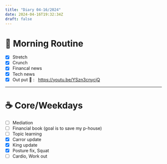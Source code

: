 ```yaml
---
title: "Diary 04-16/2024"  
date: 2024-04-16T19:32:34Z
draft: false
---
```


# 🍳 Morning Routine

- [x]  Stretch
- [x]  Crunch
- [x]  Financal news
- [x]  Tech news
- [x]  Out put 🎥 :   https://youtu.be/YSzn3cnycjQ

---

# ☕ Core/Weekdays

- [ ]  Mediation
- [ ]  Financial book  (goal is to save my p-house)
- [ ]  Topic learning
- [x]  Carror update
- [x]  King update
- [x]  Posture fix, Squat
- [ ]  Cardio, Work out